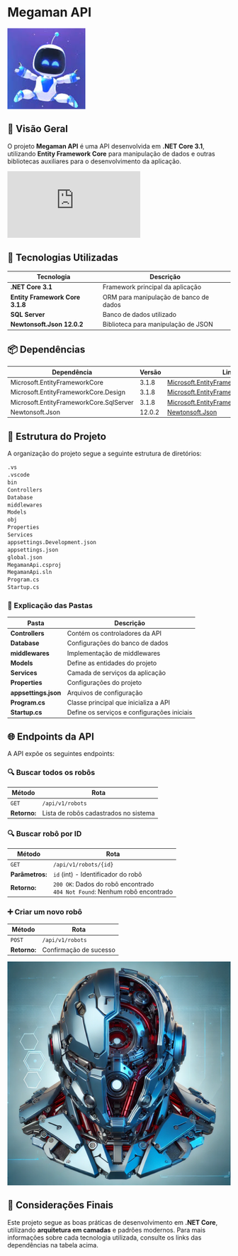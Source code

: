 # Megaman API

![Capacete do robô](https://github.com/Paulomarvel/MegaApiDotnetCore/blob/master/_docs/Astrobot%20avatar.png)

## 📖 Visão Geral
O projeto **Megaman API** é uma API desenvolvida em **.NET Core 3.1**, utilizando **Entity Framework Core** para manipulação de dados e outras bibliotecas auxiliares para o desenvolvimento da aplicação.

![Documento Normativo](https://github.com/Paulomarvel/MegaApiDotnetCore/blob/master/_docs/Megaman_API_Documentacao.pdf)

## 🚀 Tecnologias Utilizadas
| Tecnologia | Descrição |
|------------|-------------|
| **.NET Core 3.1** | Framework principal da aplicação |
| **Entity Framework Core 3.1.8** | ORM para manipulação de banco de dados |
| **SQL Server** | Banco de dados utilizado |
| **Newtonsoft.Json 12.0.2** | Biblioteca para manipulação de JSON |

## 📦 Dependências
| Dependência | Versão | Link |
|--------------|---------|------|
| Microsoft.EntityFrameworkCore | 3.1.8 | [Microsoft.EntityFrameworkCore](https://www.nuget.org/packages/Microsoft.EntityFrameworkCore/) |
| Microsoft.EntityFrameworkCore.Design | 3.1.8 | [Microsoft.EntityFrameworkCore.Design](https://www.nuget.org/packages/Microsoft.EntityFrameworkCore.Design/) |
| Microsoft.EntityFrameworkCore.SqlServer | 3.1.8 | [Microsoft.EntityFrameworkCore.SqlServer](https://www.nuget.org/packages/Microsoft.EntityFrameworkCore.SqlServer/) |
| Newtonsoft.Json | 12.0.2 | [Newtonsoft.Json](https://www.nuget.org/packages/Newtonsoft.Json/) |

## 📂 Estrutura do Projeto
A organização do projeto segue a seguinte estrutura de diretórios:
```bash
.vs
.vscode
bin
Controllers
Database
middlewares
Models
obj
Properties
Services
appsettings.Development.json
appsettings.json
global.json
MegamanApi.csproj
MegamanApi.sln
Program.cs
Startup.cs
```

### 📁 Explicação das Pastas
| Pasta | Descrição |
|--------|------------|
| **Controllers** | Contém os controladores da API |
| **Database** | Configurações do banco de dados |
| **middlewares** | Implementação de middlewares |
| **Models** | Define as entidades do projeto |
| **Services** | Camada de serviços da aplicação |
| **Properties** | Configurações do projeto |
| **appsettings.json** | Arquivos de configuração |
| **Program.cs** | Classe principal que inicializa a API |
| **Startup.cs** | Define os serviços e configurações iniciais |

## 🌐 Endpoints da API
A API expõe os seguintes endpoints:

### 🔍 **Buscar todos os robôs**
| Método | Rota |
|--------|----------------|
| `GET` | `/api/v1/robots` |
| **Retorno:** | Lista de robôs cadastrados no sistema |

### 🔍 **Buscar robô por ID**
| Método | Rota |
|--------|------------------|
| `GET` | `/api/v1/robots/{id}` |
| **Parâmetros:** | `id` (int) - Identificador do robô |
| **Retorno:** | `200 OK`: Dados do robô encontrado <br> `404 Not Found`: Nenhum robô encontrado |

### ➕ **Criar um novo robô**
| Método | Rota |
|--------|----------------|
| `POST` | `/api/v1/robots` |
| **Retorno:** | Confirmação de sucesso |

![Capacete aberto do robô](https://github.com/Paulomarvel/MegaApiDotnetCore/blob/master/_docs/imagem%20capacete.webp)

## 📝 Considerações Finais
Este projeto segue as boas práticas de desenvolvimento em **.NET Core**, utilizando **arquitetura em camadas** e padrões modernos. Para mais informações sobre cada tecnologia utilizada, consulte os links das dependências na tabela acima.

